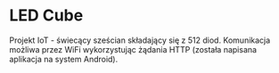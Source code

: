 # LED Cube

Projekt IoT - świecący sześcian składający się z 512 diod. Komunikacja możliwa przez WiFi wykorzystując żądania HTTP (została napisana aplikacja na system Android).
